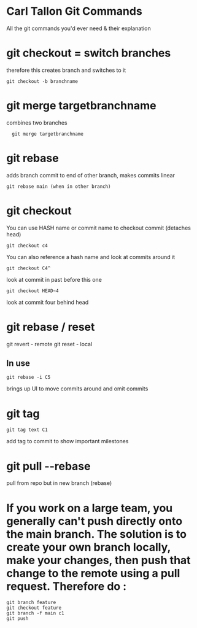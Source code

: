 # Carl Tallon Git Commands
All the git commands you'd ever need &amp; their explanation

# git checkout = switch branches
therefore this creates branch and switches to it
```console 
git checkout -b branchname
```

# git merge targetbranchname
combines two branches 
```
  git merge targetbranchname
```


# git rebase
adds branch commit to end of other branch, makes commits linear
```
git rebase main (when in other branch)
```

# git checkout

You can use HASH name or commit name to checkout commit (detaches head)
```
git checkout c4
```

You can also reference a hash name and look at commits around it 
```
git checkout C4^
```
look at commit in past before this one

```
git checkout HEAD~4
```
look at commit four behind head

# git rebase / reset
git revert - remote
git reset - local

## In use 
```
git rebase -i C5
```
brings up UI to move commits around and omit commits 

# git tag 
```
git tag text C1
```
add tag to commit to show important milestones

# git pull --rebase 
pull from repo but in new branch (rebase)

# If you work on a large team, you generally can't push directly onto the main branch. The solution is to create your own branch locally, make your changes, then push that change to the remote using a pull request. Therefore do :

``` 
git branch feature
git checkout feature
git branch -f main c1
git push 
```
